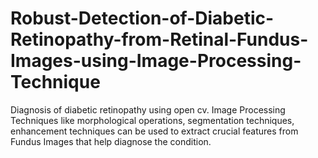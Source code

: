 # Robust-Detection-of-Diabetic-Retinopathy-from-Retinal-Fundus-Images-using-Image-Processing-Technique
Diagnosis of diabetic retinopathy using open cv. Image Processing Techniques like morphological operations, segmentation techniques, enhancement techniques can be used to extract crucial features from Fundus Images that help diagnose the condition.
